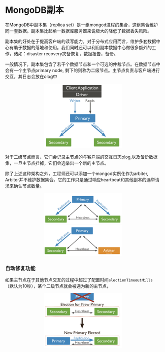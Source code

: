 # MongoDB副本

在MongoDB中副本集（replica set）是一组mongod进程的集合，这组集合维护同一套数据。副本集比起单一数据库服务器来说极大的降低了数据丢失风险。

副本集的好处在于提高客户端的读写能力，对于分布式应用而言，维护多套数据中心有助于数据的落地和使用。我们同时还可以利用副本数据中心做很多额外的工作，诸如：disaster recovery灾备恢复，数据报告，备份。

一般情况下，副本集包含了若干个数据节点和一个可选的仲裁节点。在数据节点中会有一个主节点primary node, 剩下的则称为二级节点。主节点负责与客户端进行交互，其日志会放在olog中

<center>
 <img src="./images/replication-1.png" style="width:50%"/>
</center>

对于二级节点而言，它们会记录主节点的与客户端的交互日志olog,以及备份数据集，一旦主节点挂掉，它们会选举出一个新的主节点。

除了上述这种架构之外，工程师还可以添加一个mongod实例化作为arbiter, Arbiter并不维护数据集合。它的工作只是通过响应heartbeat和其他副本的选举请求来确认节点数量。

<center>
 <img src="./images/replication-2.png" style="width:50%"/>
 <img src="./images/replication-3.png" style="width:50%"/>
</center>


### 自动修复功能

如果主节点在于其他节点交互的过程中超过了配置时间`electionTimeoutMills`（默认为10秒），某个二级节点就会被选为新的主节点，
<center>
 <img src="./images/replication-4.png" style="width:50%"/>
</center>
